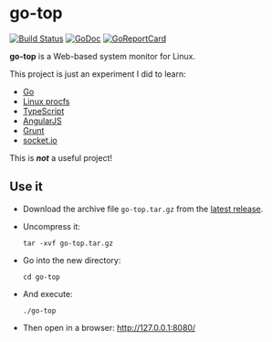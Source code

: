 # go-top

[![Build Status](https://travis-ci.org/olivierlemasle/go-top.svg?branch=master)](https://travis-ci.org/olivierlemasle/go-top)
[![GoDoc](https://godoc.org/github.com/olivierlemasle/go-top?status.svg)](https://godoc.org/github.com/olivierlemasle/go-top)
[![GoReportCard](https://goreportcard.com/badge/github.com/olivierlemasle/go-top)](https://goreportcard.com/report/github.com/olivierlemasle/go-top)

__go-top__ is a Web-based system monitor for Linux.

This project is just an experiment I did to learn:

- [Go](https://golang.org/)
- [Linux procfs](http://man7.org/linux/man-pages/man5/proc.5.html)
- [TypeScript](http://www.typescriptlang.org/)
- [AngularJS](https://angularjs.org/)
- [Grunt](http://gruntjs.com/)
- [socket.io](http://socket.io/)

This is ___not___ a useful project!

## Use it ##

- Download the archive file `go-top.tar.gz` from the
  [latest release](https://github.com/olivierlemasle/go-top/releases/latest).

- Uncompress it:

      tar -xvf go-top.tar.gz

- Go into the new directory:

      cd go-top

- And execute:

      ./go-top

- Then open in a browser: http://127.0.0.1:8080/
